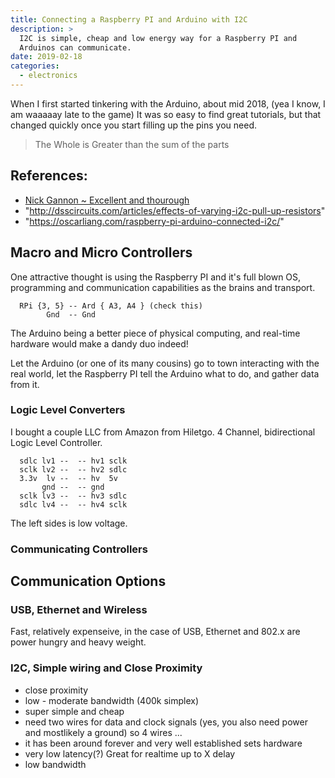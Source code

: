 ```yaml
---
title: Connecting a Raspberry PI and Arduino with I2C
description: >
  I2C is simple, cheap and low energy way for a Raspberry PI and
  Arduinos can communicate.
date: 2019-02-18
categories:
  - electronics
---
```


When I first started tinkering with the Arduino, about mid 2018, (yea
I know, I am waaaaay late to the game) It was so easy to find great
tutorials, but that changed quickly once you start filling up the pins
you need.

> The Whole is Greater than the sum of the parts

## References:

- [Nick Gannon ~ Excellent and thourough]("http://www.gammon.com.au/i2c")
- "http://dsscircuits.com/articles/effects-of-varying-i2c-pull-up-resistors"
- "https://oscarliang.com/raspberry-pi-arduino-connected-i2c/"

## Macro and Micro Controllers

One attractive thought is using the Raspberry PI and it's full blown
OS, programming and communication capabilities as the brains and
transport.

```
  RPi {3, 5} -- Ard { A3, A4 } (check this)
        Gnd  -- Gnd
```

The Arduino being a better piece of physical computing, and real-time
hardware would make a dandy duo indeed!

Let the Arduino (or one of its many cousins) go to town interacting
with the real world, let the Raspberry PI tell the Arduino what to do,
and gather data from it.

### Logic Level Converters

I bought a couple LLC from Amazon from Hiletgo.  4 Channel, bidirectional
Logic Level Controller.

```
  sdlc lv1 --  -- hv1 sclk
  sclk lv2 --  -- hv2 sdlc
  3.3v  lv --  -- hv  5v
       gnd --  -- gnd
  sclk lv3 --  -- hv3 sdlc
  sdlc lv4 --  -- hv4 sclk
```

The left sides is low voltage.

### Communicating Controllers

## Communication Options

### USB, Ethernet and Wireless

Fast, relatively expenseive, in the case of USB, Ethernet and 802.x
are power hungry and heavy weight.

### I2C, Simple wiring and Close Proximity

- close proximity
- low - moderate bandwidth (400k simplex)
- super simple and cheap
- need two wires for data and clock signals (yes, you also need power
  and mostlikely a ground) so 4 wires ...
- it has been around forever and very well established sets hardware
- very low latency(?) Great for realtime up to X delay
- low bandwidth

